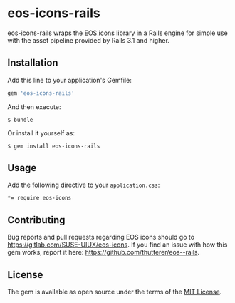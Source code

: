 # eos-icons-rails

eos-icons-rails wraps the [EOS icons](https://gitlab.com/SUSE-UIUX/eos-icons) library in a Rails
engine for simple use with the asset pipeline provided by Rails 3.1 and higher.

## Installation

Add this line to your application's Gemfile:

```ruby
gem 'eos-icons-rails'
```

And then execute:

    $ bundle

Or install it yourself as:

    $ gem install eos-icons-rails

## Usage

Add the following directive to your `application.css`:

```
*= require eos-icons
```

## Contributing

Bug reports and pull requests regarding EOS icons should go to https://gitlab.com/SUSE-UIUX/eos-icons.
If you find an issue with how this gem works, report it here: https://github.com/thutterer/eos--rails.


## License

The gem is available as open source under the terms of the [MIT License](http://opensource.org/licenses/MIT).
